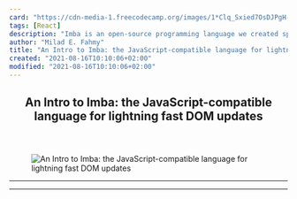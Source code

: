 ```yaml
---
card: "https://cdn-media-1.freecodecamp.org/images/1*Clq_Sxied7OsDJPgH-n1yw.png"
tags: [React]
description: "Imba is an open-source programming language we created specif"
author: "Milad E. Fahmy"
title: "An Intro to Imba: the JavaScript-compatible language for lightning fast DOM updates"
created: "2021-08-16T10:10:06+02:00"
modified: "2021-08-16T10:10:06+02:00"
---
```

<div class="site-wrapper">
<main id="site-main" class="site-main outer">
<div class="inner">
<article class="post-full post tag-react tag-front-end-development tag-vue tag-javascript tag-web-development ">
<header class="post-full-header">
<h1 class="post-full-title">An Intro to Imba: the JavaScript-compatible language for lightning fast DOM updates</h1>
</header>
<figure class="post-full-image">
<picture>
<source media="(max-width: 700px)" sizes="1px" srcset="data:image/gif;base64,R0lGODlhAQABAIAAAAAAAP///yH5BAEAAAAALAAAAAABAAEAAAIBRAA7 1w">
<source media="(min-width: 701px)" sizes="(max-width: 800px) 400px,
(max-width: 1170px) 700px,
1400px" srcset="https://cdn-media-1.freecodecamp.org/images/1*Clq_Sxied7OsDJPgH-n1yw.png 300w,
https://cdn-media-1.freecodecamp.org/images/1*Clq_Sxied7OsDJPgH-n1yw.png 600w,
https://cdn-media-1.freecodecamp.org/images/1*Clq_Sxied7OsDJPgH-n1yw.png 1000w,
https://cdn-media-1.freecodecamp.org/images/1*Clq_Sxied7OsDJPgH-n1yw.png 2000w">
<img onerror="this.style.display='none'" src="https://cdn-media-1.freecodecamp.org/images/1*Clq_Sxied7OsDJPgH-n1yw.png" alt="An Intro to Imba: the JavaScript-compatible language for lightning fast DOM updates">
</picture>
</figure>
<section class="post-full-content">
<div class="post-content">
</div>
<hr>
<hr>
</section>
</article>
</div>
</main>
</div>
<!-- Google Tag Manager (noscript) -->
<!-- End Google Tag Manager (noscript) -->
